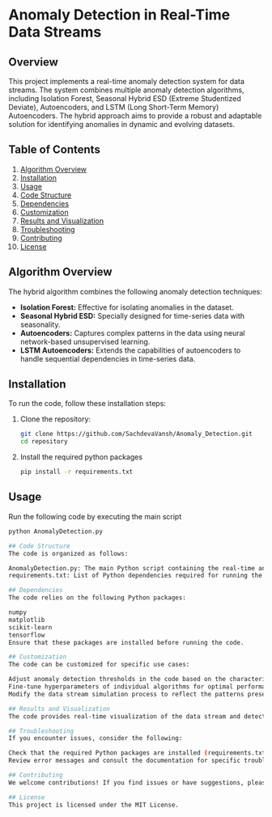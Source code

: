 # Anomaly Detection in Real-Time Data Streams

## Overview

This project implements a real-time anomaly detection system for data streams. The system combines multiple anomaly detection algorithms, including Isolation Forest, Seasonal Hybrid ESD (Extreme Studentized Deviate), Autoencoders, and LSTM (Long Short-Term Memory) Autoencoders. The hybrid approach aims to provide a robust and adaptable solution for identifying anomalies in dynamic and evolving datasets.

## Table of Contents

1. [Algorithm Overview](#algorithm-overview)
2. [Installation](#installation)
3. [Usage](#usage)
4. [Code Structure](#code-structure)
5. [Dependencies](#dependencies)
6. [Customization](#customization)
7. [Results and Visualization](#results-and-visualization)
8. [Troubleshooting](#troubleshooting)
9. [Contributing](#contributing)
10. [License](#license)

## Algorithm Overview

The hybrid algorithm combines the following anomaly detection techniques:

- **Isolation Forest:** Effective for isolating anomalies in the dataset.
- **Seasonal Hybrid ESD:** Specially designed for time-series data with seasonality.
- **Autoencoders:** Captures complex patterns in the data using neural network-based unsupervised learning.
- **LSTM Autoencoders:** Extends the capabilities of autoencoders to handle sequential dependencies in time-series data.

## Installation

To run the code, follow these installation steps:

1. Clone the repository:

   ```bash
   git clone https://github.com/SachdevaVansh/Anomaly_Detection.git
   cd repository

2. Install the required python packages
   ```bash
   pip install -r requirements.txt

## Usage
Run the following code by executing the main script

```bash
python AnomalyDetection.py

## Code Structure
The code is organized as follows:

AnomalyDetection.py: The main Python script containing the real-time anomaly detection implementation.
requirements.txt: List of Python dependencies required for running the code.

## Dependencies
The code relies on the following Python packages:

numpy
matplotlib
scikit-learn
tensorflow
Ensure that these packages are installed before running the code.

## Customization
The code can be customized for specific use cases:

Adjust anomaly detection thresholds in the code based on the characteristics of your data.
Fine-tune hyperparameters of individual algorithms for optimal performance.
Modify the data stream simulation process to reflect the patterns present in your real-world data.

## Results and Visualization
The code provides real-time visualization of the data stream and detected anomalies. Anomalies are highlighted in the plot, and a message is printed when an anomaly is detected.

## Troubleshooting
If you encounter issues, consider the following:

Check that the required Python packages are installed (requirements.txt).
Review error messages and consult the documentation for specific troubleshooting steps.

## Contributing
We welcome contributions! If you find issues or have suggestions, please create a GitHub issue or submit a pull request.

## License
This project is licensed under the MIT License.


